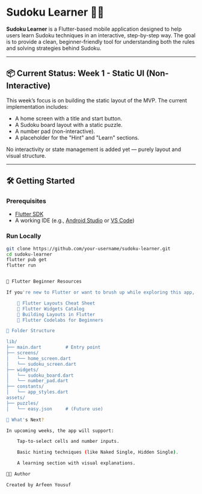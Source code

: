 # Sudoku Learner 📘🧩

**Sudoku Learner** is a Flutter-based mobile application designed to help users learn Sudoku techniques in an interactive, step-by-step way. The goal is to provide a clean, beginner-friendly tool for understanding both the rules and solving strategies behind Sudoku.

---

## 📦 Current Status: Week 1 - Static UI (Non-Interactive)

This week’s focus is on building the static layout of the MVP. The current implementation includes:

- A home screen with a title and start button.
- A Sudoku board layout with a static puzzle.
- A number pad (non-interactive).
- A placeholder for the "Hint" and "Learn" sections.

No interactivity or state management is added yet — purely layout and visual structure.

---

## 🛠️ Getting Started

### Prerequisites

- [Flutter SDK](https://docs.flutter.dev/get-started/install)
- A working IDE (e.g., [Android Studio](https://developer.android.com/studio) or [VS Code](https://code.visualstudio.com/))

### Run Locally

```bash
git clone https://github.com/your-username/sudoku-learner.git
cd sudoku-learner
flutter pub get
flutter run


🧰 Flutter Beginner Resources

If you're new to Flutter or want to brush up while exploring this app, check out these helpful guides:

    🔹 Flutter Layouts Cheat Sheet
    🔹 Flutter Widgets Catalog
    🔹 Building Layouts in Flutter
    🔹 Flutter Codelabs for Beginners

📁 Folder Structure

lib/
├── main.dart         # Entry point
├── screens/
│   └── home_screen.dart
│   └── sudoku_screen.dart
├── widgets/
│   └── sudoku_board.dart
│   └── number_pad.dart
├── constants/
│   └── app_styles.dart
assets/
├── puzzles/
│   └── easy.json     # (Future use)

🔮 What's Next?

In upcoming weeks, the app will support:

    Tap-to-select cells and number inputs.

    Basic hinting techniques (like Naked Single, Hidden Single).

    A learning section with visual explanations.

👨‍💻 Author

Created by Arfeen Yousuf
```
